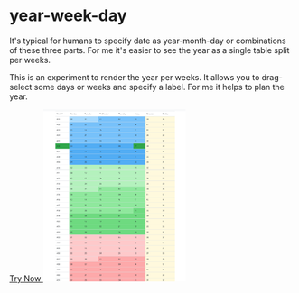 # year-week-day

It's typical for humans to specify date as year-month-day or combinations of these three parts. For me it's easier to see the year as a single table split per weeks.

This is an experiment to render the year per weeks. It allows you to drag-select some days or weeks and specify a label. For me it helps to plan the year.

<a href="https://spidgorny.github.io/year-week-day/">
    Try Now
</a>

<img src="docs/assets/preview.png" width="50%"/>
